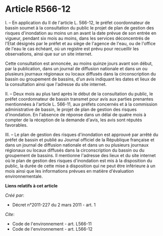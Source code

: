 # Article R566-12

I. – En application du II de l'article L. 566-12, le préfet coordonnateur de bassin soumet à la consultation du public le
projet de plan de gestion des risques d'inondation au moins un an avant la date prévue de son entrée en vigueur, pendant six
mois au moins, dans les services déconcentrés de l'Etat désignés par le préfet et au siège de l'agence de l'eau, ou de
l'office de l'eau le cas échéant, où un registre est prévu pour recueillir les observations, ainsi que sur un site internet.

Cette consultation est annoncée, au moins quinze jours avant son début, par la publication, dans un journal de diffusion
nationale et dans un ou plusieurs journaux régionaux ou locaux diffusés dans la circonscription du bassin ou groupement de
bassins, d'un avis indiquant les dates et lieux de la consultation ainsi que l'adresse du site internet.

II. – Deux mois au plus tard après le début de la consultation du public, le préfet coordonnateur de bassin transmet pour
avis aux parties prenantes mentionnées à l'article L. 566-11, aux préfets concernés et à la commission administrative de
bassin, le projet de plan de gestion des risques d'inondation. En l'absence de réponse dans un délai de quatre mois à compter
de la réception de la demande d'avis, les avis sont réputés favorables.

III. – Le plan de gestion des risques d'inondation est approuvé par arrêté du préfet de bassin et publié au Journal officiel
de la République française et dans un journal de diffusion nationale et dans un ou plusieurs journaux régionaux ou locaux
diffusés dans la circonscription du bassin ou du groupement de bassins. Il mentionne l'adresse des lieux et du site internet
où le plan de gestion des risques d'inondation est mis à la disposition du public, la durée de cette mise à disposition qui
ne peut être inférieure à un mois ainsi que les informations prévues en matière d'évaluation environnementale.

**Liens relatifs à cet article**

_Créé par_:

  - Décret n°2011-227 du 2 mars 2011 - art. 1

_Cite_:

  - Code de l'environnement - art. L566-11
  - Code de l'environnement - art. L566-12
